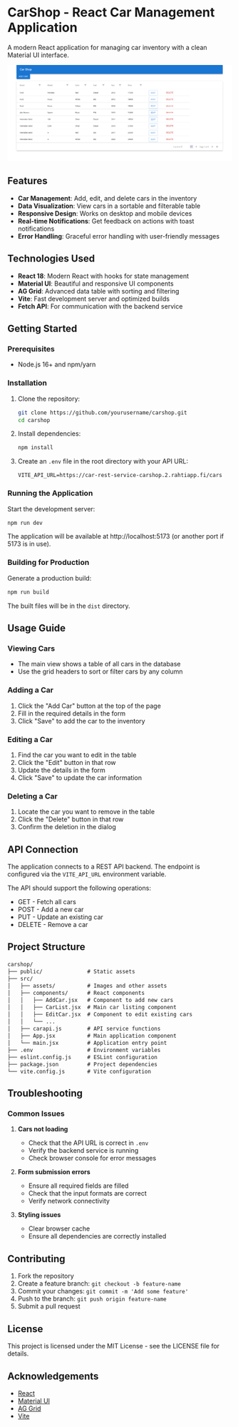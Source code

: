 # CarShop - React Car Management Application

A modern React application for managing car inventory with a clean Material UI interface.

![CarShop Application](./src/assets/carshop-screenshot.png)

## Features

- **Car Management**: Add, edit, and delete cars in the inventory
- **Data Visualization**: View cars in a sortable and filterable table
- **Responsive Design**: Works on desktop and mobile devices
- **Real-time Notifications**: Get feedback on actions with toast notifications
- **Error Handling**: Graceful error handling with user-friendly messages

## Technologies Used

- **React 18**: Modern React with hooks for state management
- **Material UI**: Beautiful and responsive UI components
- **AG Grid**: Advanced data table with sorting and filtering
- **Vite**: Fast development server and optimized builds
- **Fetch API**: For communication with the backend service

## Getting Started

### Prerequisites

- Node.js 16+ and npm/yarn

### Installation

1. Clone the repository:

   ```bash
   git clone https://github.com/yourusername/carshop.git
   cd carshop
   ```

2. Install dependencies:

   ```bash
   npm install
   ```

3. Create an `.env` file in the root directory with your API URL:
   ```
   VITE_API_URL=https://car-rest-service-carshop.2.rahtiapp.fi/cars
   ```

### Running the Application

Start the development server:

```bash
npm run dev
```

The application will be available at http://localhost:5173 (or another port if 5173 is in use).

### Building for Production

Generate a production build:

```bash
npm run build
```

The built files will be in the `dist` directory.

## Usage Guide

### Viewing Cars

- The main view shows a table of all cars in the database
- Use the grid headers to sort or filter cars by any column

### Adding a Car

1. Click the "Add Car" button at the top of the page
2. Fill in the required details in the form
3. Click "Save" to add the car to the inventory

### Editing a Car

1. Find the car you want to edit in the table
2. Click the "Edit" button in that row
3. Update the details in the form
4. Click "Save" to update the car information

### Deleting a Car

1. Locate the car you want to remove in the table
2. Click the "Delete" button in that row
3. Confirm the deletion in the dialog

## API Connection

The application connects to a REST API backend. The endpoint is configured via the `VITE_API_URL` environment variable.

The API should support the following operations:

- GET - Fetch all cars
- POST - Add a new car
- PUT - Update an existing car
- DELETE - Remove a car

## Project Structure

```
carshop/
├── public/              # Static assets
├── src/
│   ├── assets/          # Images and other assets
│   ├── components/      # React components
│   │   ├── AddCar.jsx   # Component to add new cars
│   │   ├── CarList.jsx  # Main car listing component
│   │   ├── EditCar.jsx  # Component to edit existing cars
│   │   └── ...
│   ├── carapi.js        # API service functions
│   ├── App.jsx          # Main application component
│   └── main.jsx         # Application entry point
├── .env                 # Environment variables
├── eslint.config.js     # ESLint configuration
├── package.json         # Project dependencies
└── vite.config.js       # Vite configuration
```

## Troubleshooting

### Common Issues

1. **Cars not loading**

   - Check that the API URL is correct in `.env`
   - Verify the backend service is running
   - Check browser console for error messages

2. **Form submission errors**

   - Ensure all required fields are filled
   - Check that the input formats are correct
   - Verify network connectivity

3. **Styling issues**
   - Clear browser cache
   - Ensure all dependencies are correctly installed

## Contributing

1. Fork the repository
2. Create a feature branch: `git checkout -b feature-name`
3. Commit your changes: `git commit -m 'Add some feature'`
4. Push to the branch: `git push origin feature-name`
5. Submit a pull request

## License

This project is licensed under the MIT License - see the LICENSE file for details.

## Acknowledgements

- [React](https://reactjs.org/)
- [Material UI](https://mui.com/)
- [AG Grid](https://www.ag-grid.com/)
- [Vite](https://vitejs.dev/)
